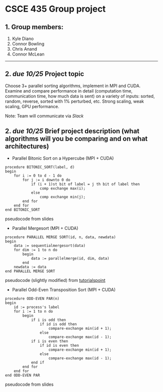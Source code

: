 # CSCE 435 Group project

## 1. Group members:
1. Kyle Diano
2. Connor Bowling
3. Chris Anand
4. Connor McLean

---

## 2. _due 10/25_ Project topic
Choose 3+ parallel sorting algorithms, implement in MPI and CUDA.  Examine and compare performance in detail (computation time, communication time, how much data is sent) on a variety of inputs: sorted, random, reverse, sorted with 1% perturbed, etc.  Strong scaling, weak scaling, GPU performance.

Note: Team will communicate via *Slack*

## 2. _due 10/25_ Brief project description (what algorithms will you be comparing and on what architectures)
- Parallel Bitonic Sort on a Hypercube (MPI + CUDA)

```
procedure BITONIC_SORT(label, d)
begin
    for i := 0 to d - 1 do
        for j := i downto 0 do
            if (i + 1)st bit of label = j th bit of label then
                comp exchange max(i);
            else
                comp exchange min(j);
        end for
    end for
end BITONIC_SORT
```
pseudocode from slides

- Parallel Mergesort (MPI + CUDA)

```
procedure PARALLEL MERGE SORT(id, n, data, newdata)
begin
    data := sequentialmergesort(data)
    for dim := 1 to n do
        begin
            data := parallelmerge(id, dim, data)
        end
    newdata := data
end PARALLEL MERGE SORT
```

pseudocode (slightly modified) from [tutorialspoint](https://www.tutorialspoint.com/parallel_algorithm/parallel_algorithm_sorting.htm)

- Parallel Odd-Even Transposition Sort (MPI + CUDA)
```
procedure ODD-EVEN PAR(n)
begin
    id := process's label
    for i := 1 to n do
        begin
            if i is odd then
                if id is odd then
                    compare-exchange min(id + 1);
                else
                    compare-exchange max(id - 1);
            if i is even then
                if id is even then
                    compare-exchange min(id + 1);
                else
                    compare-exchange max(id - 1);
            end if
        end for
    end for
end ODD-EVEN PAR
```
pseudocode from slides